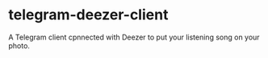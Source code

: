 # telegram-deezer-client
A Telegram client cpnnected with Deezer to put your listening song on your photo.
